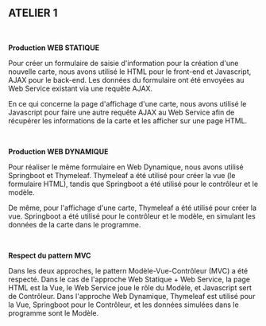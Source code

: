 ## ATELIER 1

<br>

**Production WEB STATIQUE**

Pour créer un formulaire de saisie d'information pour la création d'une nouvelle carte, nous avons utilisé le HTML pour le front-end et Javascript, AJAX pour le back-end. Les données du formulaire ont été envoyées au Web Service existant via une requête AJAX.

En ce qui concerne la page d'affichage d'une carte, nous avons utilisé le Javascript pour faire une autre requête AJAX au Web Service afin de récupérer les informations de la carte et les afficher sur une page HTML.

<br>

**Production WEB DYNAMIQUE**

Pour réaliser le même formulaire en Web Dynamique, nous avons utilisé Springboot et Thymeleaf. Thymeleaf a été utilisé pour créer la vue (le formulaire HTML), tandis que Springboot a été utilisé pour le contrôleur et le modèle.

De même, pour l'affichage d'une carte, Thymeleaf a été utilisé pour créer la vue. Springboot a été utilisé pour le contrôleur et le modèle, en simulant les données de la carte dans le programme.

<br>

**Respect du pattern MVC**

Dans les deux approches, le pattern Modèle-Vue-Contrôleur (MVC) a été respecté. Dans le cas de l'approche Web Statique + Web Service, la page HTML est la Vue, le Web Service joue le rôle du Modèle, et Javascript sert de Contrôleur. Dans l'approche Web Dynamique, Thymeleaf est utilisé pour la Vue, Springboot pour le Contrôleur, et les données simulées dans le programme sont le Modèle.

